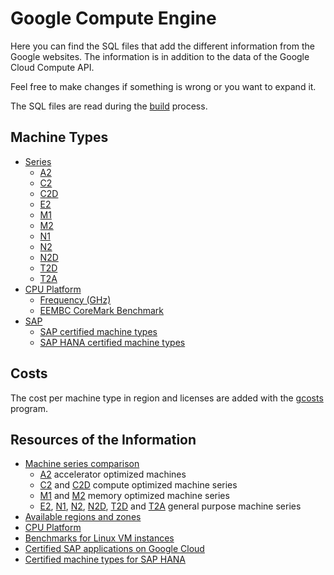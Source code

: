 # Google Compute Engine

Here you can find the SQL files that add the different information from the Google websites.
The information is in addition to the data of the Google Cloud Compute API.

Feel free to make changes if something is wrong or you want to expand it.

The SQL files are read during the [build](../build/) process.

## Machine Types

* [Series](./series/)
	* [A2](./series/a2.sql)
	* [C2](./series/c2.sql)
	* [C2D](./series/c2d.sql)
	* [E2](./series/e2.sql)
	* [M1](./series/m1.sql)
	* [M2](./series/m2.sql)
	* [N1](./series/n1.sql)
	* [N2](./series/n2.sql)
	* [N2D](./series/n2d.sql)
	* [T2D](./series/t2d.sql)
	* [T2A](./series/t2a.sql)
* [CPU Platform](./series/cpu/)
	* [Frequency (GHz)](./series/cpu/frequency.sql)
	* [EEMBC CoreMark Benchmark](./series/cpu/coremark.sql)
* [SAP](./series/sap/)
	* [SAP certified machine types](./series/sap/sap.sql)
	* [SAP HANA certified machine types](./series/sap/hana.sql)

## Costs

The cost per machine type in region and licenses are added with the [gcosts](https://github.com/Cyclenerd/google-cloud-pricing-cost-calculator) program.

## Resources of the Information

<ul>
	<li>
		<a href="https://cloud.google.com/compute/docs/machine-types#machine_type_comparison" rel="nofollow">Machine series comparison</a>
		<ul>
			<li><a href="https://cloud.google.com/compute/docs/accelerator-optimized-machines#a2_vms" rel="nofollow">A2</a> accelerator optimized machines</li>
			<li>
				<a href="https://cloud.google.com/compute/docs/compute-optimized-machines#c2_machine_types" rel="nofollow">C2</a> and
				<a href="https://cloud.google.com/compute/docs/compute-optimized-machines#c2d-standard" rel="nofollow">C2D</a> compute optimized machine series
			</li>
			<li>
				<a href="https://cloud.google.com/compute/docs/memory-optimized-machines#m1_machine_types" rel="nofollow">M1</a> and
				<a href="https://cloud.google.com/compute/docs/memory-optimized-machines#m2_machine_types" rel="nofollow">M2</a> memory optimized machine series
			</li>
			<li>
				<a href="https://cloud.google.com/compute/docs/general-purpose-machines#e2_machine_types" rel="nofollow">E2</a>,
				<a href="https://cloud.google.com/compute/docs/general-purpose-machines#n1_machines" rel="nofollow">N1</a>,
				<a href="https://cloud.google.com/compute/docs/general-purpose-machines#n2_machines" rel="nofollow">N2</a>,
				<a href="https://cloud.google.com/compute/docs/general-purpose-machines#n2d_machines" rel="nofollow">N2D</a>,
				<a href="https://cloud.google.com/compute/docs/general-purpose-machines#t2d_machines" rel="nofollow">T2D</a> and
				<a href="https://cloud.google.com/compute/docs/general-purpose-machines#t2a_machines" rel="nofollow">T2A</a> general purpose machine series
			</li>
		</ul>
	</li>
	<li><a href="https://cloud.google.com/compute/docs/regions-zones#available">Available regions and zones</a></li>
	<li><a href="https://cloud.google.com/compute/docs/cpu-platforms" rel="nofollow">CPU Platform</a></li>
	<li><a href="https://cloud.google.com/compute/docs/benchmarks-linux" rel="nofollow">Benchmarks for Linux VM instances</a></li>
	<li><a href="https://cloud.google.com/solutions/sap/docs/certifications-sap-apps#sap-certified-vms" rel="nofollow">Certified SAP applications on Google Cloud</a></li>
	<li><a href="https://cloud.google.com/solutions/sap/docs/certifications-sap-hana#hana-cert-table-vms" rel="nofollow">Certified machine types for SAP HANA</a></li>
</ul>

